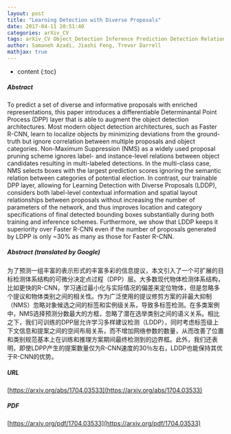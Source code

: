 ```yaml
---
layout: post
title: "Learning Detection with Diverse Proposals"
date: 2017-04-11 20:51:40
categories: arXiv_CV
tags: arXiv_CV Object_Detection Inference Prediction Detection Relation
author: Samaneh Azadi, Jiashi Feng, Trevor Darrell
mathjax: true
---
```


* content
{:toc}

##### Abstract
To predict a set of diverse and informative proposals with enriched representations, this paper introduces a differentiable Determinantal Point Process (DPP) layer that is able to augment the object detection architectures. Most modern object detection architectures, such as Faster R-CNN, learn to localize objects by minimizing deviations from the ground-truth but ignore correlation between multiple proposals and object categories. Non-Maximum Suppression (NMS) as a widely used proposal pruning scheme ignores label- and instance-level relations between object candidates resulting in multi-labeled detections. In the multi-class case, NMS selects boxes with the largest prediction scores ignoring the semantic relation between categories of potential election. In contrast, our trainable DPP layer, allowing for Learning Detection with Diverse Proposals (LDDP), considers both label-level contextual information and spatial layout relationships between proposals without increasing the number of parameters of the network, and thus improves location and category specifications of final detected bounding boxes substantially during both training and inference schemes. Furthermore, we show that LDDP keeps it superiority over Faster R-CNN even if the number of proposals generated by LDPP is only ~30% as many as those for Faster R-CNN.

##### Abstract (translated by Google)
为了预测一组丰富的表示形式的丰富多彩的信息提议，本文引入了一个可扩展的目标检测体系结构的可微分决定点过程（DPP）层。大多数现代物体检测体系结构，比如更快的R-CNN，学习通过最小化与实际情况的偏差来定位物体，但是忽略多个提议和物体类别之间的相关性。作为广泛使用的提议修剪方案的非最大抑制（NMS）忽略对象候选之间的标签和实例级关系，导致多标签检测。在多类案例中，NMS选择预测分数最大的方框，忽略了潜在选举类别之间的语义关系。相比之下，我们可训练的DPP层允许学习多样建议检测（LDDP），同时考虑标签级上下文信息和提案之间的空间布局关系，而不增加网络参数的数量，从而改善了位置和类别规范基本上在训练和推理方案期间最终检测到的边界框。此外，我们还表明，即使LDPP产生的提案数量仅为R-CNN速度的30％左右，LDDP也能保持其优于R-CNN的优势。

##### URL
[https://arxiv.org/abs/1704.03533](https://arxiv.org/abs/1704.03533)

##### PDF
[https://arxiv.org/pdf/1704.03533](https://arxiv.org/pdf/1704.03533)

